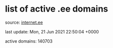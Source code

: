 # list of active .ee domains

source: [internet.ee](https://internet.ee/domains/ee-zone-file)

last update: Mon, 21 Jun 2021 22:50:04 +0000

active domains: 140703

